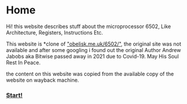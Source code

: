 # Home

Hi! this website describes stuff about the microprocessor 6502, Like Architecture, Registers, Instructions Etc.

This website is \*clone of ["obelisk.me.uk/6502/"](https://web.archive.org/web/20210727210256/http://obelisk.me.uk/6502/), the original site was not available and after some googling i found out the original Author Andrew Jabobs aka Bitwise passed away in 2021 due to Covid-19. May His Soul Rest In Peace.

the content on this website was copied from the available copy of the website on wayback machine.

### [Start!](./introduction.html)
